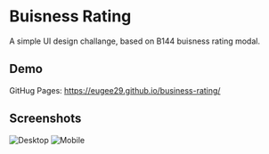 # Buisness Rating

A simple UI design challange, based on B144 buisness rating modal.


## Demo

GitHug Pages: https://eugee29.github.io/business-rating/


## Screenshots

![Desktop]("./assets/screenshots/desktop.png")
![Mobile]("./assets/screenshots/mobile.png")
